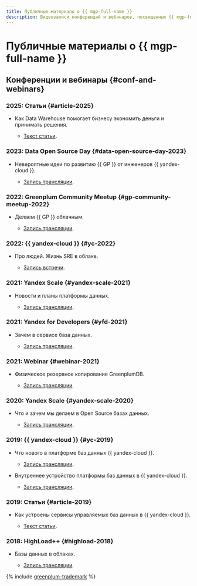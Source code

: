 ```yaml
---
title: Публичные материалы о {{ mgp-full-name }}
description: Видеозаписи конференций и вебинаров, посвященных {{ mgp-full-name }}.
---
```


# Публичные материалы о {{ mgp-full-name }}

## Конференции и вебинары {#conf-and-webinars}

### 2025: Статьи {#article-2025}

* Как Data Warehouse помогает бизнесу экономить деньги и принимать решения.

  * [Текст статьи](https://yandex.cloud/ru/blog/data-warehouse-guide).

### 2023: Data Open Source Day {#data-open-source-day-2023}

* Невероятные идеи по развитию {{ GP }} от инженеров {{ yandex-cloud }}.

  * [Запись трансляции](https://www.youtube.com/live/aXflVfvoLdU?si=sfseDHlbr-R-PnyK&t=14275).

### 2022: Greenplum Community Meetup {#gp-community-meetup-2022}

* Делаем {{ GP }} облачным.

  * [Запись трансляции](https://www.youtube.com/live/EZxIx-Ft0Vo?feature=share&t=2311).

### 2022: {{ yandex-cloud }} {#yc-2022}

* Про людей. Жизнь SRE в облаке.

  * [Запись встречи](https://www.youtube.com/watch?v=8YwepbGf1WM).

### 2021: Yandex Scale {#yandex-scale-2021}

* Новости и планы платформы данных.

  * [Запись трансляции](https://www.youtube.com/watch?v=34azYnDBiYY).

### 2021: Yandex for Developers {#yfd-2021}

* Зачем в сервисе база данных.

  * [Запись трансляции](https://www.youtube.com/watch?v=cddm8I0UgjU).

### 2021: Webinar {#webinar-2021}

* Физическое резервное копирование GreenplumDB.

  * [Запись трансляции](https://rutube.ru/video/34cd4c648c6bc3c5c6abced7681067a8/).

### 2020: Yandex Scale {#yandex-scale-2020}

* Что и зачем мы делаем в Open Source базах данных.

  * [Запись трансляции](https://www.youtube.com/watch?v=PCG5bO9Ug60).

### 2019: {{ yandex-cloud }} {#yc-2019}

* Что нового в платформе баз данных {{ yandex-cloud }}.

  * [Запись трансляции](https://www.youtube.com/watch?v=5OcUo3J4Wdc).

* Внутреннее устройство платформы баз данных в {{ yandex-cloud }}.

  * [Запись трансляции](https://www.youtube.com/watch?v=Cwdg425a_cw).

### 2019: Статьи {#article-2019}

* Как устроены сервисы управляемых баз данных в {{ yandex-cloud }}.

  * [Текст статьи](https://habr.com/ru/companies/yandex/articles/477860/).

### 2018: HighLoad++ {#highload-2018}

* Базы данных в облаках.

  * [Запись трансляции](https://www.youtube.com/watch?v=xyMN1EA9p5Y).

{% include [greenplum-trademark](../_includes/mdb/mgp/trademark.md) %}
